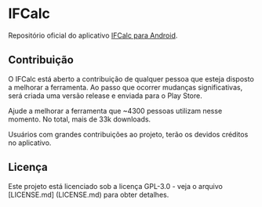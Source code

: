 # IFCalc

Repositório oficial do aplicativo [IFCalc para Android](https://play.google.com/store/apps/details?id=ifcalc.beta).

## Contribuição

O IFCalc está aberto a contribuição de qualquer pessoa que esteja disposto a melhorar a ferramenta. Ao passo que ocorrer mudanças significativas, será criada uma versão release e enviada para o Play Store.

Ajude a melhorar a ferramenta que ~4300 pessoas utilizam nesse momento. No total, mais de 33k downloads.

Usuários com grandes contribuições ao projeto, terão os devidos créditos no aplicativo. 

## Licença

Este projeto está licenciado sob a licença GPL-3.0 - veja o arquivo [LICENSE.md] (LICENSE.md) para obter detalhes.

